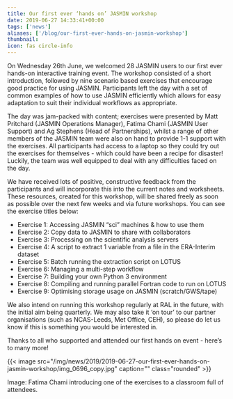 ```yaml
---
title: Our first ever ‘hands on’ JASMIN workshop
date: 2019-06-27 14:33:41+00:00
tags: ['news']
aliases: ['/blog/our-first-ever-hands-on-jasmin-workshop']
thumbnail: 
icon: fas circle-info
---
```


On Wednesday 26th June, we welcomed 28 JASMIN users to our first ever hands-on interactive training event. The workshop consisted of a short introduction, followed by nine scenario based exercises that encourage good practice for using JASMIN. Participants left the day with a set of common examples of how to use JASMIN efficiently which allows for easy adaptation to suit their individual workflows as appropriate. 


The day was jam-packed with content; exercises were presented by Matt Pritchard (JASMIN Operations Manager), Fatima Chami (JASMIN User Support) and Ag Stephens (Head of Partnerships), whilst a range of other members of the JASMIN team were also on hand to provide 1-1 support with the exercises. All participants had access to a laptop so they could try out the exercises for themselves - which could have been a recipe for disaster! Luckily, the team was well equipped to deal with any difficulties faced on the day.  


We have received lots of positive, constructive feedback from the participants and will incorporate this into the current notes and worksheets. These resources, created for this workshop, will be shared freely as soon as possible over the next few weeks and via future workshops. You can see the exercise titles below: 


* Exercise 1: Accessing JASMIN “sci” machines & how to use them
* Exercise 2: Copy data to JASMIN to share with collaborators
* Exercise 3: Processing on the scientific analysis servers
* Exercise 4: A script to extract 1 variable from a file in the ERA-Interim dataset
* Exercise 5: Batch running the extraction script on LOTUS
* Exercise 6: Managing a multi-step workflow
* Exercise 7: Building your own Python 3 environment
* Exercise 8: Compiling and running parallel Fortran code to run on LOTUS
* Exercise 9: Optimising storage usage on JASMIN (scratch/GWS/tape)


We also intend on running this workshop regularly at RAL in the future, with the initial aim being quarterly. We may also take it ‘on tour’ to our partner organisations (such as NCAS-Leeds, Met Office, CEH), so please do let us know if this is something you would be interested in. 


Thanks to all who supported and attended our first hands on event - here’s to many more! 


{{< image src="/img/news/2019/2019-06-27-our-first-ever-hands-on-jasmin-workshop/img_0696_copy.jpg"  caption="" class="rounded" >}}


Image: Fatima Chami introducing one of the exercises to a classroom full of attendees. 


